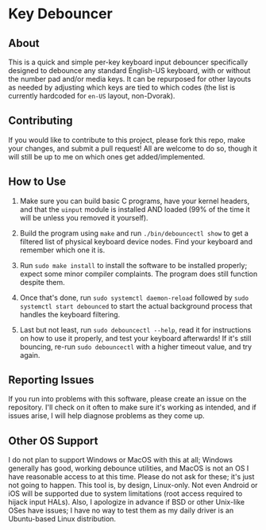 # Key Debouncer

## About
This is a quick and simple per-key keyboard input debouncer specifically designed to debounce any standard English-US keyboard, with or without the number pad and/or media keys. It can be repurposed for other layouts as needed by adjusting which keys are tied to which codes (the list is currently hardcoded for `en-US` layout, non-Dvorak).

## Contributing
If you would like to contribute to this project, please fork this repo, make your changes, and submit a pull request! All are welcome to do so, though it will still be up to me on which ones get added/implemented.

## How to Use
1. Make sure you can build basic C programs, have your kernel headers, and that the `uinput` module is installed AND loaded (99% of the time it will be unless you removed it yourself).

2. Build the program using `make` and run `./bin/debouncectl show` to get a filtered list of physical keyboard device nodes. Find your keyboard and remember which one it is.

3. Run `sudo make install` to install the software to be installed properly; expect some minor compiler complaints. The program does still function despite them.

4. Once that's done, run `sudo systemctl daemon-reload` followed by `sudo systemctl start debounced` to start the actual background process that handles the keyboard filtering.

5. Last but not least, run `sudo debouncectl --help`, read it for instructions on how to use it properly, and test your keyboard afterwards! If it's still bouncing, re-run `sudo debouncectl` with a higher timeout value, and try again.

## Reporting Issues
If you run into problems with this software, please create an issue on the repository. I'll check on it often to make sure it's working as intended, and if issues arise, I will help diagnose problems as they come up.

## Other OS Support
I do not plan to support Windows or MacOS with this at all; Windows generally has good, working debounce utilities, and MacOS is not an OS I have reasonable access to at this time. Please do not ask for these; it's just not going to happen. This tool is, by design, Linux-only. Not even Android or iOS will be supported due to system limitations (root access required to hijack input HALs). Also, I apologize in advance if BSD or other Unix-like OSes have issues; I have no way to test them as my daily driver is an Ubuntu-based Linux distribution.